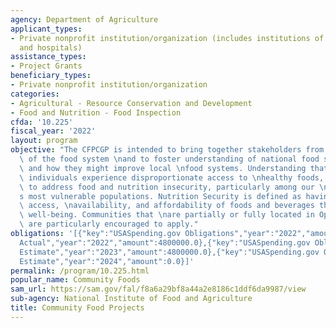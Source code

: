 ```yaml
---
agency: Department of Agriculture
applicant_types:
- Private nonprofit institution/organization (includes institutions of higher education
  and hospitals)
assistance_types:
- Project Grants
beneficiary_types:
- Private nonprofit institution/organization
categories:
- Agricultural - Resource Conservation and Development
- Food and Nutrition - Food Inspection
cfda: '10.225'
fiscal_year: '2022'
layout: program
objective: "The CFPCGP is intended to bring together stakeholders from distinct parts\
  \ of the food system \nand to foster understanding of national food security trends\
  \ and how they might improve local \nfood systems. Understanding that low-income\
  \ individuals experience disproportionate access to \nhealthy foods, projects are\
  \ to address food and nutrition insecurity, particularly among our \nnation\u2019\
  s most vulnerable populations. Nutrition Security is defined as having consistent\
  \ access, \navailability, and affordability of foods and beverages that promote\
  \ well-being. Communities that \nare partially or fully located in Opportunity Zones\
  \ are particularly encouraged to apply."
obligations: '[{"key":"USASpending.gov Obligations","year":"2022","amount":4263549.32},{"key":"SAM.gov
  Actual","year":"2022","amount":4800000.0},{"key":"USASpending.gov Obligations","year":"2023","amount":18129326.25},{"key":"SAM.gov
  Estimate","year":"2023","amount":4800000.0},{"key":"USASpending.gov Obligations","year":"2024","amount":0.0},{"key":"SAM.gov
  Estimate","year":"2024","amount":0.0}]'
permalink: /program/10.225.html
popular_name: Community Foods
sam_url: https://sam.gov/fal/f8a6a29bf8a44a2e8186c1ddf6da9987/view
sub-agency: National Institute of Food and Agriculture
title: Community Food Projects
---
```

